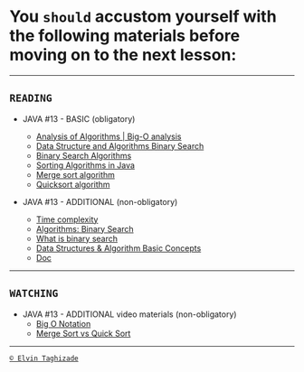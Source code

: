 # You `should` accustom yourself with the following materials before moving on to the next lesson:
---

## `READING`

- JAVA #13 - BASIC (obligatory)
    - [Analysis of Algorithms | Big-O analysis](https://www.geeksforgeeks.org/analysis-algorithms-big-o-analysis/)
    - [Data Structure and Algorithms Binary Search](https://www.tutorialspoint.com/data_structures_algorithms/binary_search_algorithm.htm)
    - [Binary Search Algorithms](https://www.techiedelight.com/binary-search/)
    - [Sorting Algorithms in Java](https://stackabuse.com/sorting-algorithms-in-java/)
    - [Merge sort algorithm](https://www.techiedelight.com/merge-sort/)
    - [Quicksort algorithm](https://www.techiedelight.com/quicksort/)

- JAVA #13 - ADDITIONAL (non-obligatory)
    - [Time complexity](https://en.wikipedia.org/wiki/Time_complexity)
    - [Algorithms: Binary Search](https://youtu.be/P3YID7liBug)
    - [What is binary search](https://www.youtube.com/watch?v=j5uXyPJ0Pew)
    - [Data Structures & Algorithm Basic Concepts](https://www.tutorialspoint.com/data_structures_algorithms/data_structures_basics.htm)
    - [Doc](https://www.oracle.com/technical-resources/articles/javase/perftuning.html)

 ---

## `WATCHING`

- JAVA #13 - ADDITIONAL video materials (non-obligatory)
    - [Big O Notation](https://www.youtube.com/watch?time_continue=1&v=v4cd1O4zkGw&feature=emb_title)
    - [Merge Sort vs Quick Sort](https://www.youtube.com/watch?time_continue=1&v=es2T6KY45cA&feature=emb_title)

---

[`© Elvin Taghizade`](mailto:elvintaghiyev184@gmail.com)